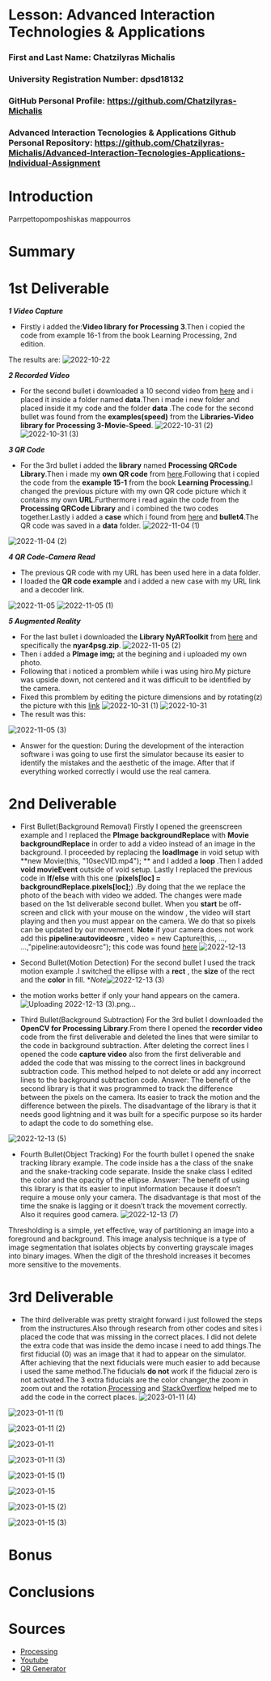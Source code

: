 # Lesson: Advanced Interaction Technologies & Applications

### First and Last Name: Chatzilyras Michalis
### University Registration Number: dpsd18132
### GitHub Personal Profile: https://github.com/Chatzilyras-Michalis
### Advanced Interaction Tecnologies & Applications Github Personal Repository: https://github.com/Chatzilyras-Michalis/Advanced-Interaction-Tecnologies-Applications-Individual-Assignment

# Introduction
Parrpettopomposhiskas mappourros
# Summary


# 1st Deliverable
***1 Video Capture***
- Firstly i added the:**Video library for Processing 3**.Then i copied the code from example 16-1 from the book Learning Processing, 2nd edition.

The results are:
![2022-10-22](https://user-images.githubusercontent.com/100956239/200066852-f0c3f96c-5b99-4427-88f3-290f57b4a282.png)

***2 Recorded Video***
- For the second bullet i downloaded a 10 second video from [here](https://www.youtube.com/) and i placed it inside a folder named **data**.Then i made i new folder and placed  inside it my code and the folder **data** .The code for the second bullet was found from the **examples(speed)** from the **Libraries-Video library for Processing 3-Movie-Speed**.
![2022-10-31 (2)](https://user-images.githubusercontent.com/100956239/200075173-4637de34-1aef-4909-83fe-301f998b45e3.png)
![2022-10-31 (3)](https://user-images.githubusercontent.com/100956239/200075333-5cafdc5c-6ee3-4912-bb00-d3c836eeb8cf.png)

***3 QR Code***
- For the 3rd bullet i added the **library** named **Processing QRCode Library**.Then i made my **own QR code** from [here](https://www.qrcode-monkey.com/?fbclid=IwAR0Y-9kDageMrt7LHb_Nv7zM1ZwqU4mdlNsWyt8snuwX7sQJ2W0KfYuW0Gk/).Following that i copied the code from the **example 15-1** from the book **Learning Processing**.I changed the previous picture with my own QR code picture which it contains my own **URL**.Furthermore i read again the code from the **Processing QRCode Library** and i combined the two codes together.Lastly i added a **case** which i found from [here](https://processing.org/examples/embeddedlinks.html/) and **bullet4**.The QR code was saved in a **data** folder.
 ![2022-11-04 (1)](https://user-images.githubusercontent.com/100956239/200079115-20bdb841-421a-47cb-9267-296b9e1c18ed.png)
 
![2022-11-04 (2)](https://user-images.githubusercontent.com/100956239/200079143-fe1c4491-107a-48d7-9679-920d46675953.png)

***4 QR Code-Camera Read***
- The previous QR code with my URL has been used here in a data folder.
- I loaded the **QR code example** and i added a new case with my URL link and a decoder link.

![2022-11-05](https://user-images.githubusercontent.com/100956239/200082217-75c3ad70-ad82-48fc-a7c4-40207bc63a21.png)
![2022-11-05 (1)](https://user-images.githubusercontent.com/100956239/200082245-f4d7cd8f-2899-43b6-9249-0a2e8a7f6984.png)

***5 Augmented Reality***

- For the last bullet i downloaded the  **Library NyARToolkit** from [here](https://github.com/nyatla/NyARToolkit-for-Processing/releases/) and specifically the **nyar4psg.zip**.
![2022-11-05 (2)](https://user-images.githubusercontent.com/100956239/200082975-07fcf559-02c0-43cb-9c41-1d320c103964.png)
- Then i added a **PImage img;** at the begining and i uploaded my own photo.
- Following that i noticed a promblem while i was using hiro.My picture was upside down, not centered and it was difficult to be identified by the camera.
- Fixed this promblem by editing the picture dimensions and by rotating(z) the picture with this [link](https://processing.org/)
![2022-10-31 (1)](https://user-images.githubusercontent.com/100956239/200084055-6ec71a59-5059-4dc9-90e7-cbefcf146025.png)
![2022-10-31](https://user-images.githubusercontent.com/100956239/200084070-cdda4a25-6e8a-4c40-86aa-e3b025771511.png)
- The result was this:

![2022-11-05 (3)](https://user-images.githubusercontent.com/100956239/200084183-19bba317-254d-4e17-adc4-5ccd0502e5ee.png)

 - Answer for the question: During the development of the interaction software i was going to use first the simulator because its easier to identify the mistakes and the aesthetic of the image. After that if everything worked correctly i would use the real camera.





# 2nd Deliverable

-  First Bullet(Background Removal)
Firstly I opened the greenscreen example and I replaced the    **PImage backgroundReplace** with **Movie backgroundReplace** in order to add a video instead of an image in the background. I proceeded by replacing the **loadImage** in void setup with **new Movie(this, "10secVID.mp4"); **  and I added a **loop** .Then I added **void movieEvent** outside of void setup. Lastly I replaced the previous code in **If/else** with this one (**pixels[loc] = backgroundReplace.pixels[loc];**) .By doing that the we replace the photo of the beach with video we added. The changes were made based on the 1st deliverable second bullet. When you **start** be off-screen and click with your mouse on the window , the video will start playing and then you must appear on the camera. We do that so pixels can be updated by our movement.
**Note** if your camera does not work add this **pipeline:autovideosrc** ,  video = new Capture(this, …, …,"pipeline:autovideosrc");  this code was found [here](https://stackoverflow.com/questions/66065614/processing-cant-access-built-in-webcam)
![2022-12-13](https://user-images.githubusercontent.com/100956239/207949946-4b80cf5f-47f5-4eb3-ba8b-e8d384b811de.png)


-  Second Bullet(Motion Detection)
For the second bullet I used the track motion example .I switched the ellipse with a **rect** , the **size** of the rect and the **color** in fill.
**Note*![2022-12-13 (3)](https://user-images.githubusercontent.com/100956239/207950139-30a319b3-8791-42ba-a246-b4516bdda289.png)
* the motion works better if only your hand appears on the camera.
![Uploading 2022-12-13 (3).png…]()



-  Third Bullet(Background Subtraction)
For the 3rd bullet I downloaded the **OpenCV for Processing Library**.From there  I opened the **recorder video** code from the first deliverable and deleted the lines that were similar to the code in background subtraction. After deleting the correct lines I opened the code **capture video** also from the first deliverable and added the code that was missing to the correct lines in background subtraction  code. This method helped to not delete or add any incorrect lines to the background subtraction code.
Answer: The benefit of the second library is that it was programmed to track the difference between the pixels on the camera. Its easier to track the motion and the difference between the pixels. The disadvantage of the library is that it needs good lightning and it was built for a specific purpose so its harder to adapt the code to do something else. 

![2022-12-13 (5)](https://user-images.githubusercontent.com/100956239/207950197-fb7b2098-efba-43a3-be5c-9ff75bffe712.png)



-  Fourth Bullet(Object Tracking)
For the fourth bullet I opened the snake tracking library example. The code inside has a the class  of the snake and the snake-tracking code separate. Inside the snake class I edited the color and the opacity of the ellipse. 
Answer: The benefit of using this library is that its easier to input information because it  doesn’t require a mouse only your camera. The disadvantage is that most of the time the snake is lagging or it doesn’t track the movement correctly. Also it requires good camera.
![2022-12-13 (7)](https://user-images.githubusercontent.com/100956239/207950249-140165f4-9f51-4e7f-9ed5-9683bb3b4e78.png)


Thresholding is a simple, yet effective, way of partitioning an image into a foreground and background. This image analysis technique is a type of image segmentation that isolates objects by converting grayscale images into binary images. When  the digit of the threshold increases it becomes more sensitive to the movements.







     	


# 3rd Deliverable 

 - The third deliverable was pretty straight forward i just followed the steps from the instructures.Also  through research from other codes and sites  i placed the code that was missing in the correct places. I did not delete the extra code that was inside the demo incase i need to add things.The first fiducial (0) was an image that it had to appear on the simulator. After achieving that the next fiducials were much easier to add because i used the same method.The fiducials **do not** work if the fiducial zero is not activated.The 3 extra fiducials are  the color changer,the zoom in zoom out and the rotation.[Processing](http://learningprocessing.com/) and [StackOverflow](https://stackoverflow.com/) helped me to add the code in the correct places.
![2023-01-11 (4)](https://user-images.githubusercontent.com/100956239/212521350-168e3bca-47e9-4f63-8ef7-c8b81e01b16a.png)

![2023-01-11 (1)](https://user-images.githubusercontent.com/100956239/212521356-fabcfd56-6253-40d2-a28f-ab2dad593c0f.png)

![2023-01-11 (2)](https://user-images.githubusercontent.com/100956239/212521363-bac15094-9931-4acf-8899-506372d2c950.png)

![2023-01-11](https://user-images.githubusercontent.com/100956239/212521365-8a317e83-d2d6-4e83-a72d-de63b9c7f3b7.png)

![2023-01-11 (3)](https://user-images.githubusercontent.com/100956239/212521369-790ad20b-b210-4e2d-891f-2d8b51f1580a.png)

![2023-01-15 (1)](https://user-images.githubusercontent.com/100956239/212521415-42f962cf-8f62-4fa9-84af-c6e88fa7349a.png)

![2023-01-15](https://user-images.githubusercontent.com/100956239/212521431-b782bef0-2126-4e14-8c74-95bb1acf08d3.png)

![2023-01-15 (2)](https://user-images.githubusercontent.com/100956239/212521435-c7f4d940-fabb-42ba-84d4-e4045af88f6c.png)

![2023-01-15 (3)](https://user-images.githubusercontent.com/100956239/212521438-22e4c238-53fc-4925-a4ae-9cc951fb272a.png)


# Bonus 


# Conclusions


# Sources
- [Processing](https://processing.org/)
- [Youtube](https://www.youtube.com/)
- [QR Generator](https://www.qrcode-monkey.com/?fbclid=IwAR0Y-9kDageMrt7LHb_Nv7zM1ZwqU4mdlNsWyt8snuwX7sQJ2W0KfYuW0Gk/)



